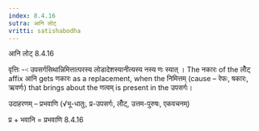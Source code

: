 ```yaml
---
index: 8.4.16
sutra: आनि लोट्
vritti: satishabodha
---
```



 आनि लोट् 8.4.16 


वृत्तिः --ः उपसर्गसिथान्निमित्तात्‍परस्‍य लोडादेशस्‍यानीत्‍यस्‍य नस्‍य णः स्‍यात् । The नकारः of the लोँट् affix आनि gets णकारः as a replacement, when the निमित्तम् (cause – रेफः, षकारः, ऋवर्णः) that brings about the णत्वम् is present in the उपसर्गः। 


उदाहरणम् – प्रभवाणि (√भू-धातुः, प्र-उपसर्गः, लोँट्, उत्तम-पुरुषः, एकवचनम्) 

प्र + भवानि = प्रभवाणि 8.4.16 


